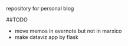 
repository for personal blog

##TODO

- move memos in evernote but not in marxico
- make dataviz app by flask
